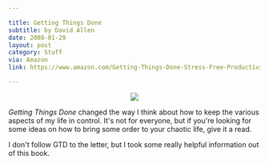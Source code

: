 ```yaml
---

title: Getting Things Done
subtitle: by David Allen
date: 2008-01-29
layout: post
category: Stuff
via: Amazon
link: https://www.amazon.com/Getting-Things-Done-Stress-Free-Productivity

---
```

<p align="center">
<a href="https://www.amazon.com/Getting-Things-Done-Stress-Free-Productivity/dp/0142000280/ref=as_li_ss_il?ie=UTF8&qid=1541132258&sr=8-4&keywords=getting+things+done&linkCode=li3&tag=jimmlitt-20&linkId=30a3cb32cf97bb88de72e44893103723&language=en_US" target="_blank"><img border="0" src="//ws-na.amazon-adsystem.com/widgets/q?_encoding=UTF8&ASIN=0142000280&Format=_SL250_&ID=AsinImage&MarketPlace=US&ServiceVersion=20070822&WS=1&tag=jimmlitt-20&language=en_US" ></a><img src="https://ir-na.amazon-adsystem.com/e/ir?t=jimmlitt-20&language=en_US&l=li3&o=1&a=0142000280" width="1" height="1" border="0" alt="" style="border:none !important; margin:0px !important;" />
</p>
    
*Getting Things Done* changed the way I think about how to keep the various aspects of my life in control. It's not for everyone, but if you're looking for some ideas on how to bring some order to your chaotic life, give it a read.

I don't follow GTD to the letter, but I took some really helpful information out of this book.